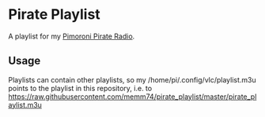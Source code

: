 # Pirate Playlist

A playlist for my [Pimoroni Pirate Radio](https://learn.pimoroni.com/tutorial/sandyj/internet-radio-on-your-pirate-radio).

## Usage

Playlists can contain other playlists, so my /home/pi/.config/vlc/playlist.m3u points to the playlist in this repository, i.e. to https://raw.githubusercontent.com/memm74/pirate_playlist/master/pirate_playlist.m3u

